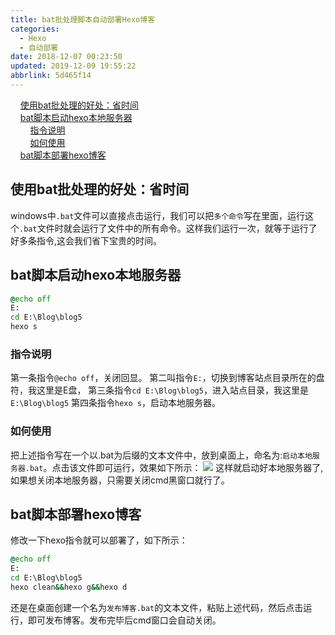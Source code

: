 ```yaml
---
title: bat批处理脚本自动部署Hexo博客
categories: 
  - Hexo
  - 自动部署
date: 2018-12-07 00:23:50
updated: 2019-12-09 19:55:22
abbrlink: 5d465f14
---
```

<div id='my_toc'>&nbsp;&nbsp;&nbsp;&nbsp;<a href="/blog/5d465f14/#使用bat批处理的好处：省时间">使用bat批处理的好处：省时间</a><br/>&nbsp;&nbsp;&nbsp;&nbsp;<a href="/blog/5d465f14/#bat脚本启动hexo本地服务器">bat脚本启动hexo本地服务器</a><br/>&nbsp;&nbsp;&nbsp;&nbsp;&nbsp;&nbsp;&nbsp;&nbsp;<a href="/blog/5d465f14/#指令说明">指令说明</a><br/>&nbsp;&nbsp;&nbsp;&nbsp;&nbsp;&nbsp;&nbsp;&nbsp;<a href="/blog/5d465f14/#如何使用">如何使用</a><br/>&nbsp;&nbsp;&nbsp;&nbsp;<a href="/blog/5d465f14/#bat脚本部署hexo博客">bat脚本部署hexo博客</a><br/></div><!--more-->
<script>if (navigator.platform.search('arm')==-1){document.getElementById('my_toc').style.display = 'none';}
var e,p = document.getElementsByTagName('p');while (p.length>0) {e = p[0];e.parentElement.removeChild(e);}
</script>

<!--end-->
## 使用bat批处理的好处：省时间 ##
windows中`.bat`文件可以直接点击运行，我们可以把`多个命令`写在里面，运行这个`.bat`文件时就会运行了文件中的所有命令。这样我们运行一次，就等于运行了好多条指令,这会我们省下宝贵的时间。
## bat脚本启动hexo本地服务器 ##
```bat
@echo off
E:
cd E:\Blog\blog5
hexo s
```
### 指令说明 ###
第一条指令`@echo off`，关闭回显。
第二叫指令`E:`，切换到博客站点目录所在的盘符，我这里是E盘，
第三条指令`cd E:\Blog\blog5`，进入站点目录，我这里是`E:\Blog\blog5`
第四条指令`hexo s`，启动本地服务器。
### 如何使用 ###
把上述指令写在一个以.bat为后缀的文本文件中，放到桌面上，命名为:`启动本地服务器.bat`。点击该文件即可运行，效果如下所示：
![](https://image-1257720033.cos.ap-shanghai.myqcloud.com/blog/hexoSettings/bathexo/startlocal.png)
这样就启动好本地服务器了,如果想关闭本地服务器，只需要关闭cmd黑窗口就行了。
## bat脚本部署hexo博客 ##
修改一下hexo指令就可以部署了，如下所示：
```bat
@echo off
E:
cd E:\Blog\blog5
hexo clean&&hexo g&&hexo d
```
还是在桌面创建一个名为`发布博客.bat`的文本文件，粘贴上述代码，然后点击运行，即可发布博客。发布完毕后cmd窗口会自动关闭。